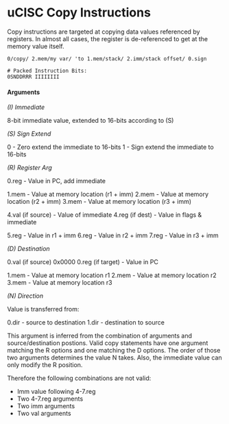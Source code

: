 # uCISC Copy Instructions

Copy instructions are targeted at copying data values referenced by
registers. In almost all cases, the register is de-referenced to get
at the memory value itself.

```
0/copy/ 2.mem/my var/ 'to 1.mem/stack/ 2.imm/stack offset/ 0.sign

# Packed Instruction Bits:
0SNDDRRR IIIIIIII
```

#### Arguments

*(I) Immediate*

8-bit immediate value, extended to 16-bits according to (S)

*(S) Sign Extend*

0 - Zero extend the immediate to 16-bits
1 - Sign extend the immediate to 16-bits

*(R) Register Arg*

0.reg - Value in PC, add immediate

1.mem - Value at memory location (r1 + imm)
2.mem - Value at memory location (r2 + imm)
3.mem - Value at memory location (r3 + imm)

4.val (if source) - Value of immediate
4.reg (if dest) - Value in flags & immediate

5.reg - Value in r1 + imm
6.reg - Value in r2 + imm
7.reg - Value in r3 + imm

*(D) Destination*

0.val (if source) 0x0000
0.reg (if target) - Value in PC

1.mem - Value at memory location r1
2.mem - Value at memory location r2
3.mem - Value at memory location r3

*(N) Direction*

Value is transferred from:

0.dir - source to destination
1.dir - destination to source

This argument is inferred from the combination of arguments and
source/destination postions. Valid copy statements have one argument
matching the R options and one matching the D options. The order of
those two arguments determines the value N takes. Also, the immediate
value can only modify the R position.

Therefore the following combinations are not valid:

 - Imm value following 4-7.reg
 - Two 4-7.reg arguments
 - Two imm arguments
 - Two val arguments


